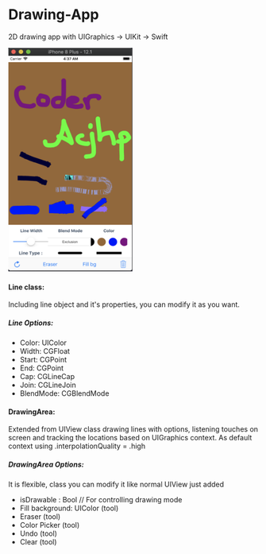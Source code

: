 # Drawing-App
2D drawing app with UIGraphics -> UIKit -> Swift

<img src="https://github.com/Coder-ACJHP/Drawing-App/blob/master/ScreenShot.png" width=250 height="450">

#### Line class:
Including line object and it's properties, you can modify it as you want.

##### Line Options:
* Color: UIColor<br>
* Width: CGFloat<br>
* Start: CGPoint<br>
* End: CGPoint<br>
* Cap: CGLineCap<br>
* Join: CGLineJoin<br>
* BlendMode: CGBlendMode<br>

#### DrawingArea:
Extended from UIView class drawing lines with options, listening touches on screen and tracking the locations based on UIGraphics context. As default context using .interpolationQuality = .high 

##### DrawingArea Options:
It is flexible, class you can modify it like normal UIView just added 
<br>
* isDrawable : Bool // For controlling drawing mode
* Fill background: UIColor (tool)
* Eraser (tool)
* Color Picker (tool)
* Undo (tool)
* Clear (tool)
